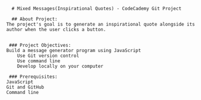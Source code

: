 
      # Mixed Messages(Inspirational Quotes) - CodeCademy Git Project

      ## About Project:
	The project's goal is to generate an inspirational quote alongside its author when the user clicks a button.
        

     ### Project Objectives:
	Build a message generator program using JavaScript
        Use Git version control
        Use command line
        Develop locally on your computer
	
     ### Prerequisites:
	JavaScript
	Git and GitHub
	Command line
        
